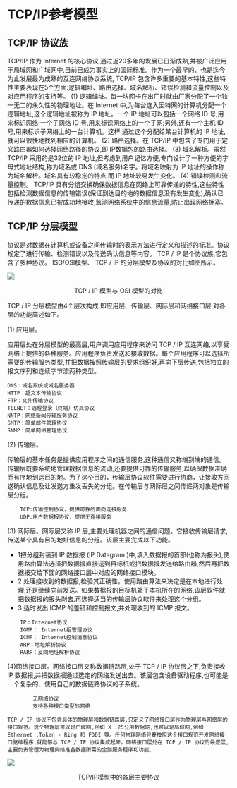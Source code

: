# TCP/IP参考模型

## TCP/IP 协议族

TCP/IP 作为 Internet 的核心协议,通过近20多年的发展已日渐成熟,并被广泛应用于局域网和广域网中,目前已成为事实上的国际标准。作为一个最早的、也是迄今为止发展最为成熟的互连网络协议系统, TCP/IP 包含许多重要的基本特性,这些特性主要表现在5个方面:逻辑编址、路由选择、域名解析、错误检测和流量控制以及对应用程序的支持等。
(1) 逻辑编址。每一块网卡在出厂时就由厂家分配了一个独一无二的永久性的物理地址。在 Internet 中,为每台连入因特网的计算机分配一个逻辑地址,这个逻辑地址被称为 IP 地址。一个 IP 地址可以包括一个网络 ID 号,用来标识网络;一个子网络 ID 号,用来标识网络上的一个子网;另外,还有一个主机 ID 号,用来标识子网络上的一台计算机。这样,通过这个分配给某台计算机的 IP 地址,就可以很快地找到相应的计算机。
(2) 路由选择。在 TCP/IP 中包含了专门用于定义路由器如何选择网络路径的协议,即 IP数据包的路由选择。
(3) 域名解析。虽然 TCP/IP 采用的是32位的 IP 地址,但考虑到用户记忆方便,专门设计了一种方便的字母式地址结构,称为域名或 DNS (域名服务)名字。将域名映射为 IP 地址的操作称为域名解析。域名具有较稳定的特点,而 IP 地址较易发生变化。
(4) 错误检测和流量控制。 TCP/IP 具有分组交换确保数据信息在网络上可靠传递的特性,这些特性包括检测数据信息的传输错误(保证到达目的地的数据信息没有发生变化),确认已传递的数据信息已被成功地接收,监测网络系统中的信息流量,防止出现网络拥塞。

## TCP/IP 分层模型

协议是对数据在计算机或设备之间传输时的表示方法进行定义和描述的标准。协议规定了进行传输、检测错误以及传送确认信息等内容。 TCP / IP 是个协议族,它包含了多种协议。 ISO/OSI模型、 TCP / IP 的分层模型及协议的对比如图所示。

![](https://raw.githubusercontent.com/ZanderZhao/images/master/img2019/20191104113602.png)

<center>TCP / IP 模型与 OSI 模型的对比</center>

TCP / IP 分层模型由4个层次构成,即应用层、传输层、网际层和网络接口层,对各层的功能简述如下。

(1) 应用层。

应用层处在分层模型的最高层,用户调用应用程序来访问 TCP / IP 互连网络,以享受网络上提供的各种服务。应用程序负责发送和接收数据。每个应用程序可以选择所需要的传输服务类型,并把数据按照传输层的要求组织好,再向下层传送,包括独立的报文序列和连续字节流两种类型。

```
DNS：域名系统或域名服务器
HTTP：超文本传输协议
FTP：文件传输协议
TELNET：远程登录（终端）仿真协议
NNTP：网络新闻传输服务协议
SMTP：简单邮件管理协议
SNMP：简单网络管理协议
```



(2) 传输层。

传输层的基本任务是提供应用程序之间的通信服务,这种通信又称端到端的通信。传输层既要系统地管理数据信息的流动,还要提供可靠的传输服务,以确保数据准确而有序地到达目的地。为了这个目的，传输层协议软件需要进行协商，让接收方回送确认信息及让发送方重发丢失的分组。在传输层与网际层之间传递两对象是传输层分组。

```
    TCP:传输控制协议，提供可靠的面向连接服务
    UDP:用户数据报协议，提供无连接服务
```



(3) 网际层。网际层又称 IP 层,主要处理机器之间的通信问题。它接收传输层请求,传送某个具有目的地址信息的分组。该层主要完成以下功能。

+ 1把分组封装到 IP 数据报 (IP Datagram )中,填入数据报的首部(也称为报头),使用路由算法选择把数据报直接送到目标机或把数据报发送给路由器,然后再把数据报交给下面的网络接口层中对应的网络接口模块。
+ 2 处理接收到的数据报,检验其正确性。使用路由算法来决定是在本地进行处理,还是继续向前发送。如果数据报的目标机处于本机所在的网络,该层软件就把数据报的报头剥去,再选择适当的传输层协议软件来处理这个分组。
+ 3 适时发出 ICMP 的差错和控制报文,并处理收到的 ICMP 报文。

```
    IP：Internet协议
    IGMP： Internet组管理协议
    ICMP： Internet控制消息协议
    ARP：地址解析协议
    RARP：反向地址解析协议
```



(4)网络接口层。网络接口层又称数据链路层,处于 TCP / IP 协议层之下,负责接收 IP 数据报,并把数据报通过选定的网络发送出去。该层包含设备驱动程序,也可能是一个复杂的、使用自己的数据链路协议的子系统。

```
        无网络协议
        支持各种接口类型的网络
        
TCP / IP 协议不包含具体的物理层和数据链路层,只定义了网络接口层作为物理层与网络层的接口规范。这个物理层可以是广域网,例如 X .25公用数据网,也可以是局域网,例如 Ethernet ,Token - Ring 和 FDDI 等。任何物理网络只要按照这个接口规范开发网络接口驱绅程序,就能够与 TCP / IP 协议集成起来。网络接口层处在 TCP / IP 协议的最底层,主要负责管理为物理网络准备数据所需的全部服务程序和功能。
```





![](https://raw.githubusercontent.com/ZanderZhao/images/master/img2019/20191104115456.png)

<center>TCP/IP模型中的各层主要协议</center>













